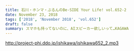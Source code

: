 ```yaml
---
title: 石川・ホンマ・ぶるんのBe-SIDE Your Life! vol.652-2
date: November 23, 2018
tags: ['2018', 'November 2018', 'vol.652']
draft: false
summary: スマホも持ってないのに、AIスピーカー欲しいって…KAGAWA
---
```


http://project-phi.ddo.jp/ishikawa/ishikawa652_2.mp3
